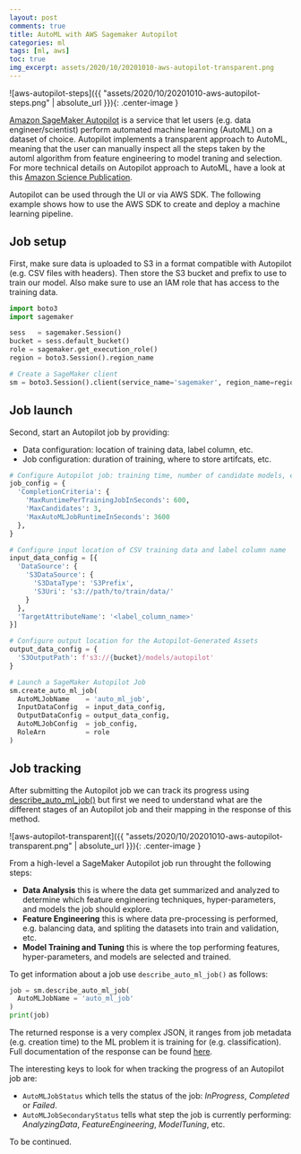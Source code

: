 ```yaml
---
layout: post
comments: true
title: AutoML with AWS Sagemaker Autopilot
categories: ml
tags: [ml, aws]
toc: true
img_excerpt: assets/2020/10/20201010-aws-autopilot-transparent.png
---
```


![aws-autopilot-steps]({{ "assets/2020/10/20201010-aws-autopilot-steps.png" | absolute_url }}){: .center-image }


[Amazon SageMaker Autopilot](https://aws.amazon.com/sagemaker/autopilot/) is a service that let users (e.g. data engineer/scientist) perform automated machine learning (AutoML) on a dataset of choice. Autopilot implements a transparent approach to AutoML, meaning that the user can manually inspect all the steps taken by the automl algorithm from feature engineering to model traning and selection. For more technical details on Autopilot approach to AutoML, have a look at this [Amazon Science Publication](https://assets.amazon.science/e8/8b/2366b1ab407990dec96e55ee5664/amazon-sagemaker-autopilot-a-white-box-automl-solution-at-scale.pdf).


Autopilot can be used through the UI or via AWS SDK. The following example shows how to use the AWS SDK to create and deploy a machine learning pipeline.

## Job setup
First, make sure data is uploaded to S3 in a format compatible with Autopilot (e.g. CSV files with headers). Then store the S3 bucket and prefix to use to train our model. Also make sure to use an IAM role that has access to the training data.

```python
import boto3
import sagemaker

sess   = sagemaker.Session()
bucket = sess.default_bucket()
role = sagemaker.get_execution_role()
region = boto3.Session().region_name

# Create a SageMaker client
sm = boto3.Session().client(service_name='sagemaker', region_name=region)
```

## Job launch
Second, start an Autopilot job by providing:
* Data configuration: location of training data, label column, etc.
* Job configuration: duration of training, where to store artifcats, etc.

```python
# Configure Autopilot job: training time, number of candidate models, etc.
job_config = {
  'CompletionCriteria': {
    'MaxRuntimePerTrainingJobInSeconds': 600,
    'MaxCandidates': 3,
    'MaxAutoMLJobRuntimeInSeconds': 3600
  },
}

# Configure input location of CSV training data and label column name
input_data_config = [{
  'DataSource': {
    'S3DataSource': {
      'S3DataType': 'S3Prefix',
      'S3Uri': 's3://path/to/train/data/'
    }
  },
  'TargetAttributeName': '<label_column_name>'
}]

# Configure output location for the Autopilot-Generated Assets
output_data_config = {
  'S3OutputPath': f's3://{bucket}/models/autopilot'
}

# Launch a SageMaker Autopilot Job
sm.create_auto_ml_job(
  AutoMLJobName    = 'auto_ml_job',
  InputDataConfig  = input_data_config,
  OutputDataConfig = output_data_config,
  AutoMLJobConfig  = job_config,
  RoleArn          = role
)
```

## Job tracking
After submitting the Autopilot job we can track its progress using [describe_auto_ml_job()](https://boto3.amazonaws.com/v1/documentation/api/latest/reference/services/sagemaker.html#SageMaker.Client.describe_auto_ml_job) but first we need to understand what are the different stages of an Autopilot job and their mapping in the response of this method.

![aws-autopilot-transparent]({{ "assets/2020/10/20201010-aws-autopilot-transparent.png" | absolute_url }}){: .center-image }

From a high-level a SageMaker Autopilot job run throught the following steps:
* **Data Analysis** this is where the data get summarized and analyzed to determine which feature engineering techniques, hyper-parameters, and models the job should explore.
* **Feature Engineering** this is where data pre-processing is performed, e.g. balancing data, and spliting the datasets into train and validation, etc.
* **Model Training and Tuning** this is where the top performing features, hyper-parameters, and models are selected and trained.


To get information about a job use `describe_auto_ml_job()` as follows:
```python
job = sm.describe_auto_ml_job(
  AutoMLJobName = 'auto_ml_job'
)
print(job)
```
The returned response is a very complex JSON, it ranges from job metadata (e.g. creation time) to the ML problem it is training for (e.g. classification). Full documentation of the response can be found [here](https://boto3.amazonaws.com/v1/documentation/api/latest/reference/services/sagemaker.html#SageMaker.Client.describe_auto_ml_job).

The interesting keys to look for when tracking the progress of an Autopilot job are:
* `AutoMLJobStatus` which tells the status of the job: *InProgress*, *Completed* or *Failed*.
* `AutoMLJobSecondaryStatus` tells what step the job is currently performing: *AnalyzingData*, *FeatureEngineering*, *ModelTuning*, etc.

To be continued.